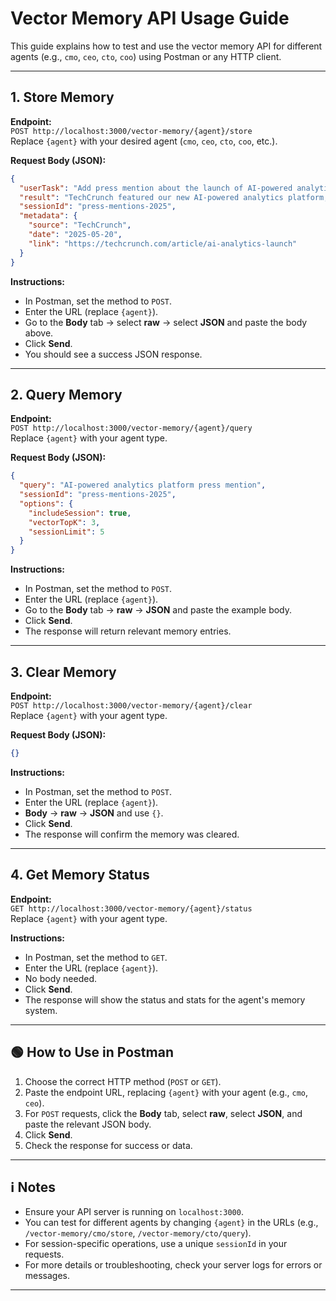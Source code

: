 # Vector Memory API Usage Guide

This guide explains how to test and use the vector memory API for different agents (e.g., `cmo`, `ceo`, `cto`, `coo`) using Postman or any HTTP client.

---

## 1. Store Memory

**Endpoint:**  
`POST http://localhost:3000/vector-memory/{agent}/store`  
Replace `{agent}` with your desired agent (`cmo`, `ceo`, `cto`, `coo`, etc.).

**Request Body (JSON):**
```json
{
  "userTask": "Add press mention about the launch of AI-powered analytics platform.",
  "result": "TechCrunch featured our new AI-powered analytics platform, highlighting its real-time data insights and usability for marketers.",
  "sessionId": "press-mentions-2025",
  "metadata": {
    "source": "TechCrunch",
    "date": "2025-05-20",
    "link": "https://techcrunch.com/article/ai-analytics-launch"
  }
}
```
**Instructions:**  
- In Postman, set the method to `POST`.
- Enter the URL (replace `{agent}`).
- Go to the **Body** tab → select **raw** → select **JSON** and paste the body above.
- Click **Send**.
- You should see a success JSON response.

---

## 2. Query Memory

**Endpoint:**  
`POST http://localhost:3000/vector-memory/{agent}/query`  
Replace `{agent}` with your agent type.

**Request Body (JSON):**
```json
{
  "query": "AI-powered analytics platform press mention",
  "sessionId": "press-mentions-2025",
  "options": {
    "includeSession": true,
    "vectorTopK": 3,
    "sessionLimit": 5
  }
}
```
**Instructions:**  
- In Postman, set the method to `POST`.
- Enter the URL (replace `{agent}`).
- Go to the **Body** tab → **raw** → **JSON** and paste the example body.
- Click **Send**.
- The response will return relevant memory entries.

---

## 3. Clear Memory

**Endpoint:**  
`POST http://localhost:3000/vector-memory/{agent}/clear`  
Replace `{agent}` with your agent type.

**Request Body (JSON):**
```json
{}
```
**Instructions:**  
- In Postman, set the method to `POST`.
- Enter the URL (replace `{agent}`).
- **Body** → **raw** → **JSON** and use `{}`.
- Click **Send**.
- The response will confirm the memory was cleared.

---

## 4. Get Memory Status

**Endpoint:**  
`GET http://localhost:3000/vector-memory/{agent}/status`  
Replace `{agent}` with your agent type.

**Instructions:**  
- In Postman, set the method to `GET`.
- Enter the URL (replace `{agent}`).
- No body needed.
- Click **Send**.
- The response will show the status and stats for the agent's memory system.

---

## 🟢 How to Use in Postman

1. Choose the correct HTTP method (`POST` or `GET`).
2. Paste the endpoint URL, replacing `{agent}` with your agent (e.g., `cmo`, `ceo`).
3. For `POST` requests, click the **Body** tab, select **raw**, select **JSON**, and paste the relevant JSON body.
4. Click **Send**.
5. Check the response for success or data.

---

## ℹ️ Notes

- Ensure your API server is running on `localhost:3000`.
- You can test for different agents by changing `{agent}` in the URLs (e.g., `/vector-memory/cmo/store`, `/vector-memory/cto/query`).
- For session-specific operations, use a unique `sessionId` in your requests.
- For more details or troubleshooting, check your server logs for errors or messages.

---